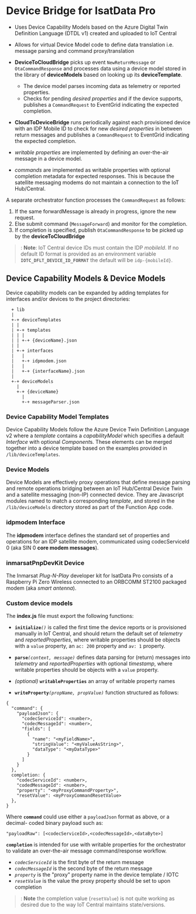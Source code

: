 # Device Bridge for IsatData Pro

* Uses Device Capability Models based on the Azure Digital Twin Definition 
Language (DTDL v1) created and uploaded to IoT Central

* Allows for virtual Device Model code to define data translation i.e. message 
parsing and command proxy/translation

* **DeviceToCloudBridge** picks up event `NewReturnMessage` or 
`OtaCommandResponse` and processes data using a device model stored in 
the library of **deviceModels** based on looking up its **deviceTemplate**.
  * The device model parses incoming data as telemetry or reported properties.
  * Checks for pending *desired properties* and if the device supports, 
  publishes a `CommandRequest` to EventGrid indicating the expected completion.

* **CloudToDeviceBridge** runs periodically against each provisioned device with 
an IDP Mobile ID to check for new *desired properties* in between return 
messages and publishes a `CommandRequest` to EventGrid indicating the expected 
completion.

* *writable properties* are implemented by defining an over-the-air message 
in a device model.

* *commands* are implemented as writable properties with optional completion 
metadata for expected responses.  This is because the satellite messaging 
modems do not maintain a connection to the IoT Hub/Central.

A separate orchestrator function processes the `CommandRequest` as follows:
1. If the same forwardMessage is already in progress, ignore the new request.
2. Else submit command (`MessageForward`) and monitor for the completion.
3. If completion is specified, publish `OtaCommandResponse` to be picked up 
by the **deviceToCloudBridge**

>: **Note**: IoT Central device IDs must contain the IDP *mobileId*.  If no 
default ID format is provided as an environment variable 
**`IOTC_DFLT_DEVICE_ID_FORMAT`** the default will be `idp-{mobileId}`.

## Device Capability Models & Device Models

Device capability models can be expanded by adding templates for interfaces 
and/or devices to the project directories:
```
  + lib
  |
  +-+ deviceTemplates
  | |
  | +-+ templates
  | | |
  | | +-+ {deviceName}.json
  | |
  | +-+ interfaces
  |   |
  |   +-+ idpmodem.json
  |   |
  |   +-+ {interfaceName}.json
  |
  +-+ deviceModels
    |
    +-+ {deviceName}
      |
      +-+ messageParser.json
```

### Device Capability Model Templates

Device Capability Models follow the Azure Device Twin Definition Language v2 
where a *template* contains a *capabilityModel* which specifies a default 
*Interface* with optional *Component*s.  These elements can be merged together
into a device template based on the examples provided in `/lib/deviceTemplates`.

### Device Models

Device Models are effectively proxy operations that define message parsing and 
remote operations bridging between an IoT Hub/Central Device Twin and a 
satellite messaging (non-IP) connected device.  They are Javascript modules 
named to match a corresponding *template*, and stored in the 
`/lib/deviceModels` directory stored as part of the Function App code.

### idpmodem Interface

The **idpmodem** interface defines the standard set of properties and 
operations for an IDP satellite modem, communicated using codecServiceId 0 
(aka SIN 0 **core modem messages**).

### inmarsatPnpDevKit Device

The Inmarsat *Plug-N-Play* developer kit for IsatData Pro consists of a 
Raspberry Pi Zero Wireless connected to an ORBCOMM ST2100 packaged modem (aka 
*smart antenna*).

### Custom device models

The **index.js** file must export the following functions:

* **`initialize`***`()`* is called the first time the device reports or is 
provisioned manually in IoT Central, and should return the default set of 
*telemetry* and *reportedProperties*, where writable properties should be 
objects with a `value` property, an `ac: 200` property and `av: 1` property.

* **`parse`***`(context, message)`* defines data parsing for (return) messages 
into *telemetry* and *reportedProperties* with optional *timestamp*, where 
writable properties should be objects with a `value` property.

* *(optional)* **`writableProperties`** an array of writable property names

* **`writeProperty`***`(propName, propValue)`* function structured as follows:
```
{
  "command": {
    "payloadJson": {
      "codecServiceId": <number>,
      "codecMessageId": <number>,
      "fields": [
        {
          "name": "<myFieldName>",
          "stringValue": "<myValueAsString>",
          "dataType": "<myDataType>"
        }
      ]
    }
  },
  completion: {
    "codecServiceId": <number>,
    "codedMessageId": <number>,
    "property": "<myProxyCommandProperty>",
    "resetValue": <myProxyCommandResetValue>
  },
}
```
Where **`command`** could use either a `payloadJson` format as above, or a decimal-
coded binary payload such as:
```
"payloadRaw": [<codecServiceId>,<codecMessageId>,<dataByte>]
```

**`completion`** is intended for use with writable properties for the 
orchestrator to validate an over-the-air message command/response workflow.
  * *`codecServiceId`* is the first byte of the return message
  * *`codecMessageId`* is the second byte of the return message
  * *`property`* is the "proxy" property name in the device template / IOTC
  * *`resetValue`* is the value the proxy property should be set to upon 
  completion

>: **Note** the completion value (`resetValue`) is not quite working as 
desired due to the way IoT Central maintains state/versions.
